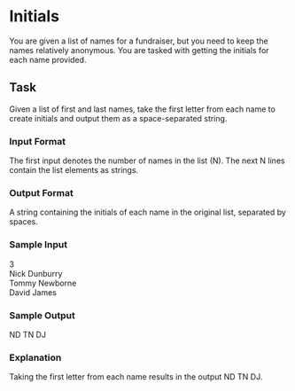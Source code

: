 <h1>Initials</h1>
You are given a list of names for a fundraiser, but you need to keep the names relatively anonymous. You are tasked with getting the initials for each name provided.

<h2>Task</h2>
Given a list of first and last names, take the first letter from each name to create initials and output them as a space-separated string.
<h3>Input Format</h3>
The first input denotes the number of names in the list (N). The next N lines contain the list elements as strings.
<h3>Output Format</h3>
A string containing the initials of each name in the original list, separated by spaces.
<h3>Sample Input</h3>
3<br>
Nick Dunburry<br>
Tommy Newborne<br>
David James<br>
<h3>Sample Output</h3>
ND TN DJ
<h3>Explanation</h3>
Taking the first letter from each name results in the output ND TN DJ.
